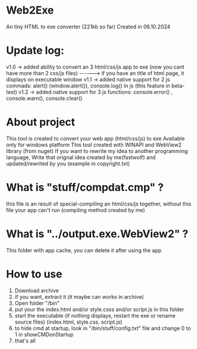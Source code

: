 # Web2Exe
An tiny HTML to exe converter (221kb so far)
Created in 06.10.2024
# Update log:
v1.0 -> added ability to convert an 3 html/css/js app to exe (now you cant have more than 2 css/js files)
------> if you have an title of html page, it displays on executable window
v1.1 -> added native support for 2 js commads: alert() (window.alert()), console.log() in js (this feature in beta-test)
v1.2 -> added native support for 3 js functions: console.error() , console.warn(), console.clear()
# About project
This tool is created to convert your web app (html/css/js) to exe
Avaliable only for windows platform
This tool created with WINAPI and WebView2 library (from nuget)
If you want to rewrite my idea to another programming language,
Write that orignal idea created by me(fastwolf) and updated/rewrited by you 
(example in copyright.txt)
# What is "stuff/compdat.cmp" ?
this file is an result of special-compiling an html/css/js together, without this file your app can't run
(compiling method created by me)
# What is "../output.exe.WebView2" ?
This folder with app cache, you can delete it after using the app
# How to use
1) Download archive
2) if you want, extract it (it maybe can works in archive)
3) Open folder "/bin"
4) put your the index.html and/or style.csss and/or script.js in this folder
5) start the executable (if nothing displays, restart the exe or rename source files)
   (index.html, style.css, script.js)
6) to hide cmd at startup, look in "/bin/stuff/config.txt" file and change 0 to 1 in showCMDonStartup
7) that's all